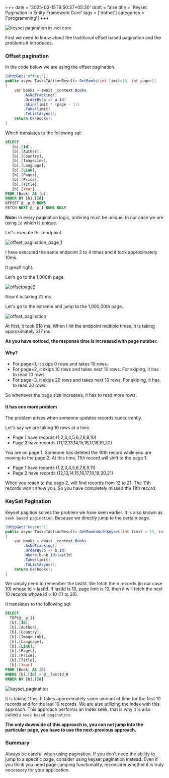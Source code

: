 +++
date = '2025-03-15T9:50:37+05:30'
draft = false
title = 'Keyset Pagination In Entity Framework Core'
tags = ['dotnet']
categories = ['programming']
+++

![keyset pagination in .net core](/images/keyset.webp)

First we need to know about the traditional offset based pagination and the problems it introduces.

### Offset pagination

In the code below we are using the offset pagination.

```cs
[HttpGet("offset")]
public async Task<IActionResult> GetBooks(int limit=10, int page=1)
{
    var books = await _context.Books
        .AsNoTracking()
        .OrderBy(a => a.Id)
        .Skip(limit * (page - 1))
        .Take(limit)
        .ToListAsync();
    return Ok(books);
}
```

Which translates to the following sql:

```sql
SELECT
   [b].[Id],
   [b].[Author],
   [b].[Country],
   [b].[ImageLink],
   [b].[Language],
   [b].[Link],
   [b].[Pages],
   [b].[Price],
   [b].[Title],
   [b].[Year]
FROM [Book] AS [b]
ORDER BY [b].[Id]
OFFSET @__p_0 ROWS
FETCH NEXT @__p_1 ROWS ONLY
```

**Note:** In every pagination logic, ordering must be unique. In our case we are using `Id` which is unique.

Let's execute this endpoint.

![offset_pagination_page_1](/images/offset_pagination_page_1.jpg)

I have executed the same endpoint 3 to 4 times and it took approximately 10ms.

It great! right.

Let's go to the 1,000th page.

![offsetpage2](/images/offsetpage2.jpg)

Now it is taking 22 ms.

Let's go to the extreme and jump to the 1,000,00th page.

![offset_pagination](/images/offset_pagination.jpg)

At first, it took 618 ms. When I hit the endpoint multiple times, it is taking approximately 317 ms.

**As you have noticed, the response time is increased with page number.**

#### Why?

- For page=1, it skips 0 rows and takes 10 rows.
- For page=2, it skips 10 rows and takes next 10 rows. For skiping, it has to read 10 rows.
- For page=3, it skips 20 rows and takes next 10 rows. For skiping, it has to read 20 rows.

So whenever the page size increases, it has to read more rows.

#### It has one more problem

The problem arises when someone updates records cuncurrently.

Let's say we are taking 10 rows at a time.

- Page 1 have records (1,2,3,4,5,6,7,8,9,10)
- Page 2 have records (11,12,13,14,15,16,17,18,19,20)

You are on page 1. Someone has deleted the 10th record while you are moving to the page 2.
At this time, 11th record will shift to the page 1.

- Page 1 have records (1,2,3,4,5,6,7,8,9,11)
- Page 2 have records (12,13,14,15,16,17,18,19,20,21)

When you reach to the page 2, will find records from 12 to 21. The 11th records won't show you. So you have completely missed the 11th record.

### KeySet Pagination

Keyset pagition solves the problem we have seen earlier. It is also known as `seek based pagination`. Because we directly jump to the certain page.

```cs
[HttpGet("keyset")]
public async Task<IActionResult> GetBooksWithKeyset(int limit = 10, int lastId = 0)
{
    var books = await _context.Books
        .AsNoTracking()
        .OrderBy(b => b.Id)
        .Where(b=>b.Id>lastId)
        .Take(limit)
        .ToListAsync();
    return Ok(books);
}
```

We simply need to remember the lastId. We fetch the n records (in our case 10) whose Id > lastId. If lastId is 10, page limit is 10, then it will fetch the next 10 records whose id > 10 (11 to 20).

It translates to the following sql:

```sql
SELECT
  TOP(@__p_1)
  [b].[Id],
  [b].[Author],
  [b].[Country],
  [b].[ImageLink],
  [b].[Language],
  [b].[Link],
  [b].[Pages],
  [b].[Price],
  [b].[Title],
  [b].[Year]
FROM [Book] AS [b]
WHERE [b].[Id] > @__lastId_0
ORDER BY [b].[Id]
```

![keyset_pagination](/images/keyset_pagination.jpg)

It is taking 11ms. It takes approximately same amount of time for the first 10 records and for the last 10 records.
We are also utilizing the index with this approach. This approach performs an index seek, that is why it is also called a `seek based pagination`.

**The only downside of this approach is, you can not jump into the particular page, you have to use the next-previous approach.**

### Summary

Always be careful when using pagination. If you don't need the ability to jump to a specific page, consider using keyset pagination instead. Even if you think you need page-jumping functionality, reconsider whether it is truly necessary for your application.
